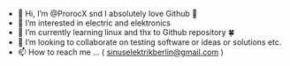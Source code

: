 - 👋 Hi, I’m @ProrocX snd I absolutely love Github 🧩
- 👀 I’m interested in electric and elektronics
- 🌱 I’m currently learning linux and thx to Github repository 🍀
- 💞️ I’m looking to collaborate on testing software or ideas or solutions etc.
- 📫 How to reach me ... ( sinuselektrikberlin@gmail.com )

<!---
ProrocX/ProrocX is a ✨ special ✨ repository because its `README.md` (this file) appears on your GitHub profile.
You can click the Preview link to take a look at your changes.
--->
